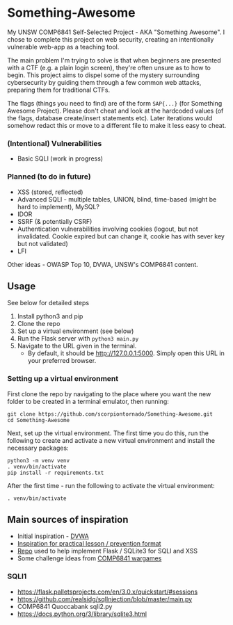 # Something-Awesome

My UNSW COMP6841 Self-Selected Project - AKA "Something Awesome". I chose to complete this project on web security, creating an intentionally vulnerable web-app as a teaching tool.

The main problem I'm trying to solve is that when beginners are presented with a CTF (e.g. a plain login screen), they're often unsure as to how to begin. This project aims to dispel some of the mystery surrounding cybersecurity by guiding them through a few common web attacks, preparing them for traditional CTFs.

The flags (things you need to find) are of the form `SAP{...}` (for Something Awesome Project). Please don't cheat and look at the hardcoded values (of the flags, database create/insert statements etc). Later iterations would somehow redact this or move to a different file to make it less easy to cheat.

### (Intentional) Vulnerabilities

- Basic SQLI (work in progress)

### Planned (to do in future)

- XSS (stored, reflected)
- Advanced SQLI - multiple tables, UNION, blind, time-based (might be hard to implement), MySQL?
- IDOR
- SSRF (& potentially CSRF)
- Authentication vulnerabilities involving cookies (logout, but not invalidated. Cookie expired but can change it, cookie has with sever key but not validated)
- LFI

Other ideas - OWASP Top 10, DVWA, UNSW's COMP6841 content.

## Usage

See below for detailed steps

1. Install python3 and pip
2. Clone the repo
3. Set up a virtual environment (see below)
4. Run the Flask server with `python3 main.py`
5. Navigate to the URL given in the terminal.
   - By default, it should be http://127.0.0.1:5000. Simply open this URL in your preferred browser.

### Setting up a virtual environment

First clone the repo by navigating to the place where you want the new folder to be created in a terminal emulator, then running:

```
git clone https://github.com/scorpiontornado/Something-Awesome.git
cd Something-Awesome
```

Next, set up the virtual environment. The first time you do this, run the following to create and activate a new virtual environment and install the necessary packages:

```
python3 -m venv venv
. venv/bin/activate
pip install -r requirements.txt
```

After the first time - run the following to activate the virtual environment:

```
. venv/bin/activate
```

## Main sources of inspiration

- Initial inspiration - [DVWA](https://github.com/digininja/DVWA)
- [Inspiration for practical lesson / prevention format](https://www.hacksplaining.com/exercises/sql-injection)
- [Repo](https://github.com/realsidg/sqlInjection) used to help implement Flask / SQLite3 for SQLI and XSS
- Some challenge ideas from [COMP6841 wargames](https://comp6841.quoccabank.com/challenges)

### SQLI1

- https://flask.palletsprojects.com/en/3.0.x/quickstart/#sessions
- https://github.com/realsidg/sqlInjection/blob/master/main.py
- COMP6841 Quoccabank sqli2.py
- https://docs.python.org/3/library/sqlite3.html
